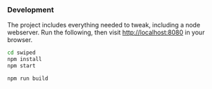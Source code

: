### Development

The project includes everything needed to tweak, including a node webserver. Run the following, then visit [http://localhost:8080](http://localhost:8080) in your browser.

```bash
cd swiped
npm install
npm start
```

```bash
npm run build
```